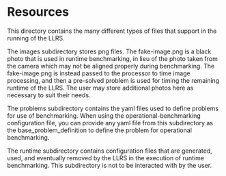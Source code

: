 # Resources

This directory contains the many different types of files that support in the running of the LLRS.

The images subdirectory stores png files. The fake-image.png is a black photo that is used in runtime benchmarking, in lieu of the photo taken from the camera which may not be aligned properly during benchmarking. The fake-image.png is instead passed to the processor to time image processing, and then a pre-solved problem is used for timing the remaining runtime of the LLRS.
The user may store additional photos here as necessary to suit their needs. 

The problems subdirectory contains the yaml files used to define problems for use of benchmarking. When using the operational-benchmarking configuration file, you can provide any yaml file from this subdirectory as the base_problem_definition to define the problem for operational benchmarking.

The runtime subdirectory contains configuration files that are generated, used, and eventually removed by the LLRS in the execution of runtime benchmarking. This subdirectory is not to be interacted with by the user. 